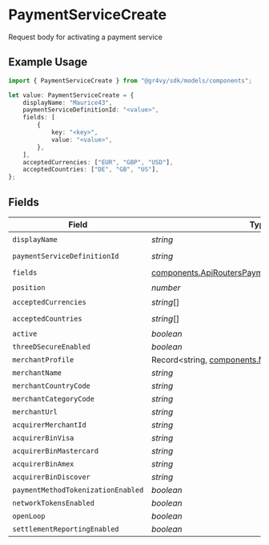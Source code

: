 # PaymentServiceCreate

Request body for activating a payment service

## Example Usage

```typescript
import { PaymentServiceCreate } from "@gr4vy/sdk/models/components";

let value: PaymentServiceCreate = {
    displayName: "Maurice43",
    paymentServiceDefinitionId: "<value>",
    fields: [
        {
            key: "<key>",
            value: "<value>",
        },
    ],
    acceptedCurrencies: ["EUR", "GBP", "USD"],
    acceptedCountries: ["DE", "GB", "US"],
};
```

## Fields

| Field                                                                                                                  | Type                                                                                                                   | Required                                                                                                               | Description                                                                                                            |
| ---------------------------------------------------------------------------------------------------------------------- | ---------------------------------------------------------------------------------------------------------------------- | ---------------------------------------------------------------------------------------------------------------------- | ---------------------------------------------------------------------------------------------------------------------- |
| `displayName`                                                                                                          | *string*                                                                                                               | :heavy_check_mark:                                                                                                     | N/A                                                                                                                    |
| `paymentServiceDefinitionId`                                                                                           | *string*                                                                                                               | :heavy_check_mark:                                                                                                     | N/A                                                                                                                    |
| `fields`                                                                                                               | [components.ApiRoutersPaymentServicesSchemasField](../../models/components/apirouterspaymentservicesschemasfield.md)[] | :heavy_check_mark:                                                                                                     | N/A                                                                                                                    |
| `position`                                                                                                             | *number*                                                                                                               | :heavy_minus_sign:                                                                                                     | N/A                                                                                                                    |
| `acceptedCurrencies`                                                                                                   | *string*[]                                                                                                             | :heavy_check_mark:                                                                                                     | N/A                                                                                                                    |
| `acceptedCountries`                                                                                                    | *string*[]                                                                                                             | :heavy_check_mark:                                                                                                     | N/A                                                                                                                    |
| `active`                                                                                                               | *boolean*                                                                                                              | :heavy_minus_sign:                                                                                                     | N/A                                                                                                                    |
| `threeDSecureEnabled`                                                                                                  | *boolean*                                                                                                              | :heavy_minus_sign:                                                                                                     | N/A                                                                                                                    |
| `merchantProfile`                                                                                                      | Record<string, [components.MerchantProfileScheme](../../models/components/merchantprofilescheme.md)>                   | :heavy_minus_sign:                                                                                                     | N/A                                                                                                                    |
| `merchantName`                                                                                                         | *string*                                                                                                               | :heavy_minus_sign:                                                                                                     | N/A                                                                                                                    |
| `merchantCountryCode`                                                                                                  | *string*                                                                                                               | :heavy_minus_sign:                                                                                                     | N/A                                                                                                                    |
| `merchantCategoryCode`                                                                                                 | *string*                                                                                                               | :heavy_minus_sign:                                                                                                     | N/A                                                                                                                    |
| `merchantUrl`                                                                                                          | *string*                                                                                                               | :heavy_minus_sign:                                                                                                     | N/A                                                                                                                    |
| `acquirerMerchantId`                                                                                                   | *string*                                                                                                               | :heavy_minus_sign:                                                                                                     | N/A                                                                                                                    |
| `acquirerBinVisa`                                                                                                      | *string*                                                                                                               | :heavy_minus_sign:                                                                                                     | N/A                                                                                                                    |
| `acquirerBinMastercard`                                                                                                | *string*                                                                                                               | :heavy_minus_sign:                                                                                                     | N/A                                                                                                                    |
| `acquirerBinAmex`                                                                                                      | *string*                                                                                                               | :heavy_minus_sign:                                                                                                     | N/A                                                                                                                    |
| `acquirerBinDiscover`                                                                                                  | *string*                                                                                                               | :heavy_minus_sign:                                                                                                     | N/A                                                                                                                    |
| `paymentMethodTokenizationEnabled`                                                                                     | *boolean*                                                                                                              | :heavy_minus_sign:                                                                                                     | N/A                                                                                                                    |
| `networkTokensEnabled`                                                                                                 | *boolean*                                                                                                              | :heavy_minus_sign:                                                                                                     | N/A                                                                                                                    |
| `openLoop`                                                                                                             | *boolean*                                                                                                              | :heavy_minus_sign:                                                                                                     | N/A                                                                                                                    |
| `settlementReportingEnabled`                                                                                           | *boolean*                                                                                                              | :heavy_minus_sign:                                                                                                     | N/A                                                                                                                    |